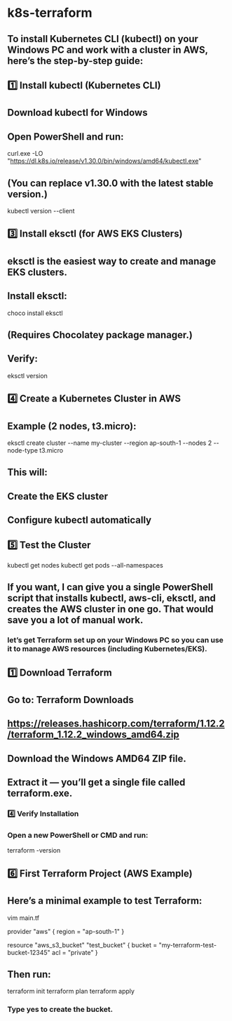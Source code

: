 # k8s-terraform
## To install Kubernetes CLI (kubectl) on your Windows PC and work with a cluster in AWS, here’s the step-by-step guide:
## 1️⃣ Install kubectl (Kubernetes CLI)
## Download kubectl for Windows
## Open PowerShell and run:
curl.exe -LO "https://dl.k8s.io/release/v1.30.0/bin/windows/amd64/kubectl.exe"
## (You can replace v1.30.0 with the latest stable version.)
kubectl version --client

## 3️⃣ Install eksctl (for AWS EKS Clusters)
## eksctl is the easiest way to create and manage EKS clusters.

## Install eksctl:
choco install eksctl
## (Requires Chocolatey package manager.)

## Verify:
eksctl version

## 4️⃣ Create a Kubernetes Cluster in AWS
## Example (2 nodes, t3.micro):
eksctl create cluster --name my-cluster --region ap-south-1 --nodes 2 --node-type t3.micro
## This will:
## Create the EKS cluster
## Configure kubectl automatically

## 5️⃣ Test the Cluster
kubectl get nodes
kubectl get pods --all-namespaces
## If you want, I can give you a single PowerShell script that installs kubectl, aws-cli, eksctl, and creates the AWS cluster in one go. That would save you a lot of manual work.


### let’s get Terraform set up on your Windows PC so you can use it to manage AWS resources (including Kubernetes/EKS).

## 1️⃣ Download Terraform
## Go to: Terraform Downloads
## https://releases.hashicorp.com/terraform/1.12.2/terraform_1.12.2_windows_amd64.zip
## Download the Windows AMD64 ZIP file.
## Extract it — you’ll get a single file called terraform.exe.

### 4️⃣ Verify Installation
### Open a new PowerShell or CMD and run:
terraform -version

## 6️⃣ First Terraform Project (AWS Example)
## Here’s a minimal example to test Terraform:

vim main.tf

provider "aws" {
  region = "ap-south-1"
}

resource "aws_s3_bucket" "test_bucket" {
  bucket = "my-terraform-test-bucket-12345"
  acl    = "private"
}


## Then run:
terraform init
terraform plan
terraform apply
### Type yes to create the bucket.
